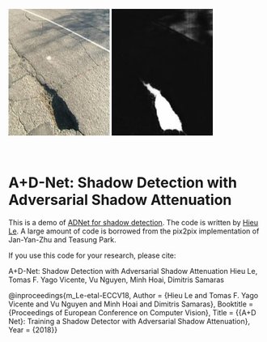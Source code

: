 
<img src='Test/lssd1005.jpg' width=200 height = 250> <img src='out/lssd1005.jpg'  width=200 height =250> 
<br><br><br>



# A+D-Net: Shadow Detection with Adversarial Shadow Attenuation


This is a demo of [ADNet for shadow detection](https://arxiv.org/abs/1712.01361). The code is written by [Hieu Le](https://lmhieu612.github.io). A large amount of code is borrowed from the pix2pix implementation of Jan-Yan-Zhu and Teasung Park. 

If you use this code for your research, please cite:

A+D-Net: Shadow Detection with Adversarial Shadow Attenuation
Hieu Le, Tomas F. Yago Vicente, Vu Nguyen, Minh Hoai, Dimitris Samaras

@inproceedings{m_Le-etal-ECCV18, 
Author = {Hieu Le and Tomas F. Yago Vicente and Vu Nguyen and Minh Hoai and Dimitris Samaras}, 
Booktitle = {Proceedings of European Conference on Computer Vision}, 
Title = {{A+D Net}: Training a Shadow Detector with Adversarial Shadow Attenuation}, 
Year = {2018}} 
